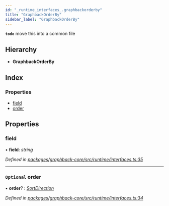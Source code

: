 ```yaml
---
id: "_runtime_interfaces_.graphbackorderby"
title: "GraphbackOrderBy"
sidebar_label: "GraphbackOrderBy"
---
```


**`todo`** move this into a common file

## Hierarchy

* **GraphbackOrderBy**

## Index

### Properties

* [field](_runtime_interfaces_.graphbackorderby.md#field)
* [order](_runtime_interfaces_.graphbackorderby.md#optional-order)

## Properties

###  field

• **field**: *string*

*Defined in [packages/graphback-core/src/runtime/interfaces.ts:35](https://github.com/aerogear/graphback/blob/63664df15/packages/graphback-core/src/runtime/interfaces.ts#L35)*

___

### `Optional` order

• **order**? : *[SortDirection](../modules/_runtime_interfaces_.md#sortdirection)*

*Defined in [packages/graphback-core/src/runtime/interfaces.ts:34](https://github.com/aerogear/graphback/blob/63664df15/packages/graphback-core/src/runtime/interfaces.ts#L34)*
